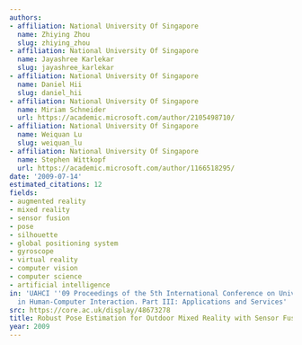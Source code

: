 ```yaml
---
authors:
- affiliation: National University Of Singapore
  name: Zhiying Zhou
  slug: zhiying_zhou
- affiliation: National University Of Singapore
  name: Jayashree Karlekar
  slug: jayashree_karlekar
- affiliation: National University Of Singapore
  name: Daniel Hii
  slug: daniel_hii
- affiliation: National University Of Singapore
  name: Miriam Schneider
  url: https://academic.microsoft.com/author/2105498710/
- affiliation: National University Of Singapore
  name: Weiquan Lu
  slug: weiquan_lu
- affiliation: National University Of Singapore
  name: Stephen Wittkopf
  url: https://academic.microsoft.com/author/1166518295/
date: '2009-07-14'
estimated_citations: 12
fields:
- augmented reality
- mixed reality
- sensor fusion
- pose
- silhouette
- global positioning system
- gyroscope
- virtual reality
- computer vision
- computer science
- artificial intelligence
in: 'UAHCI ''09 Proceedings of the 5th International Conference on Universal Access
  in Human-Computer Interaction. Part III: Applications and Services'
src: https://core.ac.uk/display/48673278
title: Robust Pose Estimation for Outdoor Mixed Reality with Sensor Fusion
year: 2009
---
```

